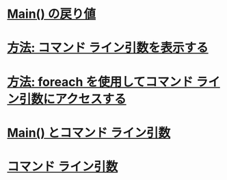 # [Main() の戻り値](main-return-values.md)
# [方法: コマンド ライン引数を表示する](how-to-display-command-line-arguments.md)
# [方法: foreach を使用してコマンド ライン引数にアクセスする](how-to-access-command-line-arguments-using-foreach.md)
# [Main() とコマンド ライン引数](main-and-command-line-arguments.md)
# [コマンド ライン引数](command-line-arguments.md)
